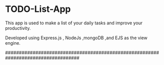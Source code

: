 # TODO-List-App
This app is used to make a list of your daily tasks and improve your productivity.                           

Developed using Express.js , NodeJs ,mongoDB ,and EJS as the view engine.

###################################################################################

